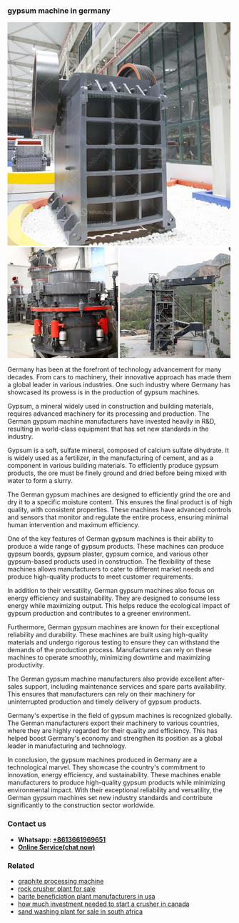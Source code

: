 <h3>gypsum machine in germany</h3><img src='1708309562.jpg' alt=''><p>Germany has been at the forefront of technology advancement for many decades. From cars to machinery, their innovative approach has made them a global leader in various industries. One such industry where Germany has showcased its prowess is in the production of gypsum machines.</p><p>Gypsum, a mineral widely used in construction and building materials, requires advanced machinery for its processing and production. The German gypsum machine manufacturers have invested heavily in R&D, resulting in world-class equipment that has set new standards in the industry.</p><p>Gypsum is a soft, sulfate mineral, composed of calcium sulfate dihydrate. It is widely used as a fertilizer, in the manufacturing of cement, and as a component in various building materials. To efficiently produce gypsum products, the ore must be finely ground and dried before being mixed with water to form a slurry.</p><p>The German gypsum machines are designed to efficiently grind the ore and dry it to a specific moisture content. This ensures the final product is of high quality, with consistent properties. These machines have advanced controls and sensors that monitor and regulate the entire process, ensuring minimal human intervention and maximum efficiency.</p><p>One of the key features of German gypsum machines is their ability to produce a wide range of gypsum products. These machines can produce gypsum boards, gypsum plaster, gypsum cornice, and various other gypsum-based products used in construction. The flexibility of these machines allows manufacturers to cater to different market needs and produce high-quality products to meet customer requirements.</p><p>In addition to their versatility, German gypsum machines also focus on energy efficiency and sustainability. They are designed to consume less energy while maximizing output. This helps reduce the ecological impact of gypsum production and contributes to a greener environment.</p><p>Furthermore, German gypsum machines are known for their exceptional reliability and durability. These machines are built using high-quality materials and undergo rigorous testing to ensure they can withstand the demands of the production process. Manufacturers can rely on these machines to operate smoothly, minimizing downtime and maximizing productivity.</p><p>The German gypsum machine manufacturers also provide excellent after-sales support, including maintenance services and spare parts availability. This ensures that manufacturers can rely on their machinery for uninterrupted production and timely delivery of gypsum products.</p><p>Germany's expertise in the field of gypsum machines is recognized globally. The German manufacturers export their machinery to various countries, where they are highly regarded for their quality and efficiency. This has helped boost Germany's economy and strengthen its position as a global leader in manufacturing and technology.</p><p>In conclusion, the gypsum machines produced in Germany are a technological marvel. They showcase the country's commitment to innovation, energy efficiency, and sustainability. These machines enable manufacturers to produce high-quality gypsum products while minimizing environmental impact. With their exceptional reliability and versatility, the German gypsum machines set new industry standards and contribute significantly to the construction sector worldwide.</p><h3>Contact us</h3><ul><li><strong>Whatsapp:&nbsp;<a href="https://wa.me/8613661969651">+8613661969651</a></strong></li><li><a href="https://swt.shibang-china.com/?git&amp;zhl&amp;gypsum machine in germany"><strong>Online Service(chat now)</strong></a></li></ul><h3>Related</h3><ul><li><a href='graphite processing machine.md'>graphite processing machine</a></li><li><a href='rock crusher plant for sale.md'>rock crusher plant for sale</a></li><li><a href='barite beneficiation plant manufacturers in usa.md'>barite beneficiation plant manufacturers in usa</a></li><li><a href='how much investment needed to start a crusher in canada.md'>how much investment needed to start a crusher in canada</a></li><li><a href='sand washing plant for sale in south africa.md'>sand washing plant for sale in south africa</a></li></ul>